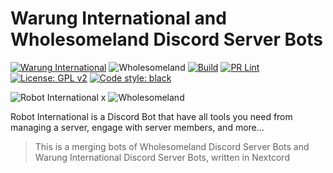 # Warung International and Wholesomeland Discord Server Bots

[![Warung International](https://img.shields.io/discord/922523614828433419.svg?logo=discord)](https://discord.gg/JzJTUGPc35) ![Wholesomeland](https://img.shields.io/discord/806949608349106197.svg?logo=discord) [![Build](https://github.com/GNZTMPZ/robot-dagelan/actions/workflows/build.yml/badge.svg)](https://github.com/GNZTMPZ/robot-dagelan/actions/workflows/build.yml) [![PR Lint](https://github.com/GNZTMPZ/robot-dagelan/actions/workflows/pr.yml/badge.svg)](https://github.com/GNZTMPZ/robot-dagelan/actions/workflows/pr.yml) [![License: GPL v2](https://img.shields.io/badge/License-GPL_v2-blue.svg)](https://www.gnu.org/licenses/old-licenses/gpl-2.0.en.html) [![Code style: black](https://img.shields.io/badge/code%20style-black-000000.svg)](https://github.com/psf/black)


![Robot International](https://assets.gnztmpz.eu.org/WI%20logo.png) x ![Wholesomeland](https://user-images.githubusercontent.com/27568445/148727696-3289b3de-c8de-4bd2-a4ff-c17d411f6a35.png)


Robot International is a Discord Bot that have all tools you need from managing a server, engage with server members, and more...

> This is a merging bots of Wholesomeland Discord Server Bots and Warung International Discord Server Bots, written in Nextcord
